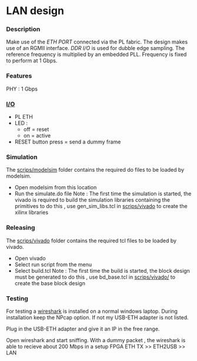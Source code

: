 # LAN design

### Description
Make use of the *ETH PORT* connected via the PL fabric. The design makes use of an RGMII interface.
*DDR I/O* is used for dubble edge sampling. The reference frequency is multiplied by an embedded PLL.
Frequency is fixed to perform at 1 Gbps. 

### Features
PHY : 1 Gbps


### [I/O](constraints)
- PL ETH 
- LED : 
  - off = reset
  - on  = active
- RESET button press = send a dummy frame


### Simulation
The [scrips/modelsim](scrips/modelsim/) folder contains the required do files to be loaded by modelsim.
  - Open modelsim from this location 
  - Run the simulate.do file
Note : The first time the simulation is started, the vivado is required to build the simulation libraries containing the primitives
to do this , use gen_sim_libs.tcl in [scrips/vivado](scrips/vivado/) to create the xilinx libraries

### Releasing
The [scrips/vivado](scrips/vivado/) folder contains the required tcl files to be loaded by vivado.
  - Open vivado 
  - Select run script from the menu
  - Select build.tcl
Note : The first time the build is started, the block design must be generated
to do this , use bd_base.tcl in [scrips/vivado/](scrips/vivado/) to create the base block design

### Testing
For testing a [wireshark](https://www.wireshark.org/) is installed on a normal windows laptop.
During installation keep the NPcap option. If not my USB-ETH adapter is not listed.

Plug in the USB-ETH adapter and give it an IP in the free range.

Open wireshark and start sniffing.
With a dummy packet , the wireshark is able to recieve about 200 Mbps in a setup
FPGA ETH TX >> ETH2USB >> LAN 
